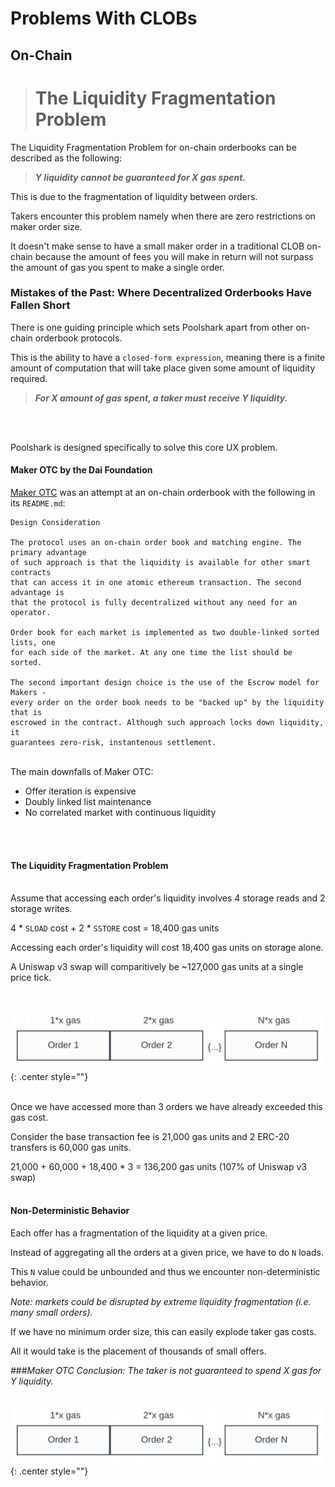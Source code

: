 # Problems With CLOBs

## On-Chain



># **The Liquidity Fragmentation Problem**

The Liquidity Fragmentation Problem for on-chain orderbooks can be described as the following:

> **<em>Y liquidity cannot be guaranteed for X gas spent.</em>**

This is due to the fragmentation of liquidity between orders.

Takers encounter this problem namely when there are zero restrictions on maker order size.

It doesn't make sense to have a small maker order in a traditional CLOB on-chain because the amount of fees you will make in return will not surpass the amount of gas you spent to make a single order.

### **Mistakes of the Past: Where Decentralized Orderbooks Have Fallen Short**

There is one guiding principle which sets Poolshark apart from other on-chain orderbook protocols.

This is the ability to have a `closed-form expression`, meaning there is a finite amount of computation that will take place given some amount of liquidity required.

> **<em>For X amount of gas spent, a taker must receive Y liquidity.</em>**
<br/>
<br/>

Poolshark is designed specifically to solve this core UX problem.
#### **Maker OTC by the Dai Foundation**

[Maker OTC](https://github.com/daifoundation/maker-otc) was an attempt at an on-chain orderbook with the following in its `README.md`:

```
Design Consideration

The protocol uses an on-chain order book and matching engine. The primary advantage
of such approach is that the liquidity is available for other smart contracts 
that can access it in one atomic ethereum transaction. The second advantage is
that the protocol is fully decentralized without any need for an operator.

Order book for each market is implemented as two double-linked sorted lists, one
for each side of the market. At any one time the list should be sorted.

The second important design choice is the use of the Escrow model for Makers - 
every order on the order book needs to be "backed up" by the liquidity that is
escrowed in the contract. Although such approach locks down liquidity, it 
guarantees zero-risk, instantenous settlement.
```
<br/>
The main downfalls of Maker OTC:

- Offer iteration is expensive
- Doubly linked list maintenance
- No correlated market with continuous liquidity
<br/>
<br/>

#### **The Liquidity Fragmentation Problem**
<br/>
Assume that accessing each order's liquidity involves 4 storage reads and 2 storage writes.

4 * `SLOAD` cost + 2 * `SSTORE` cost = 18,400 gas units

Accessing each order's liquidity will cost 18,400 gas units on storage alone.

A Uniswap v3 swap will comparitively be ~127,000 gas units at a single price tick.

<br/>

![Screenshot](maker-otc-gas.png){: .center style=""}
<br/>
<br/>

Once we have accessed more than 3 orders we have already exceeded this gas cost.

Consider the base transaction fee is 21,000 gas units and 2 ERC-20 transfers is 60,000 gas units.

21,000 + 60,000 + 18,400 * 3 = 136,200 gas units (107% of Uniswap v3 swap)
<br/>
<br/>
#### **Non-Deterministic Behavior**
Each offer has a fragmentation of the liquidity at a given price.

Instead of aggregating all the orders at a given price, we have to do `N` loads.

This `N` value could be unbounded and thus we encounter non-deterministic behavior.

*Note: markets could be disrupted by extreme liquidity fragmentation (i.e. many small orders).*

If we have no minimum order size, this can easily explode taker gas costs.

All it would take is the placement of thousands of small offers.

###<em>Maker OTC Conclusion:
The taker is not guaranteed to spend X gas for Y liquidity.</em>
<br/>
<br/>

![Screenshot](maker-otc-gas.png){: .center style=""}
<br/>
<br/>